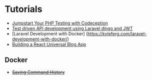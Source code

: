 # Tutorials

- [Jumpstart Your PHP Testing with Codeception](https://www.toptal.com/php/php-testing-with-codeception)
- [Test driven API development using Laravel dingo and JWT](https://dotdev.co/test-driven-api-development-using-laravel-dingo-and-jwt-with-documentation-ae4014260148)
- [Laravel Development with Docker] (https://kyleferg.com/laravel-development-with-docker/)
- [Building a React Universal Blog App](http://www.sitepoint.com/building-a-react-universal-blog-app-a-step-by-step-guide/)

## Docker
- ~~[Saving Command History](https://shippingdocker.com/blog/saving-command-history)~~

